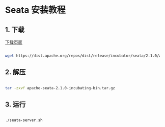# Seata 安装教程

## 1. 下载

[下载页面](https://seata.apache.org/zh-cn/download/seata-server/)

```bash

wget https://dist.apache.org/repos/dist/release/incubator/seata/2.1.0/apache-seata-2.1.0-incubating-bin.tar.gz
```

## 2. 解压

```bash

tar -zxvf apache-seata-2.1.0-incubating-bin.tar.gz
```

## 3. 运行

```bash

./seata-server.sh
```